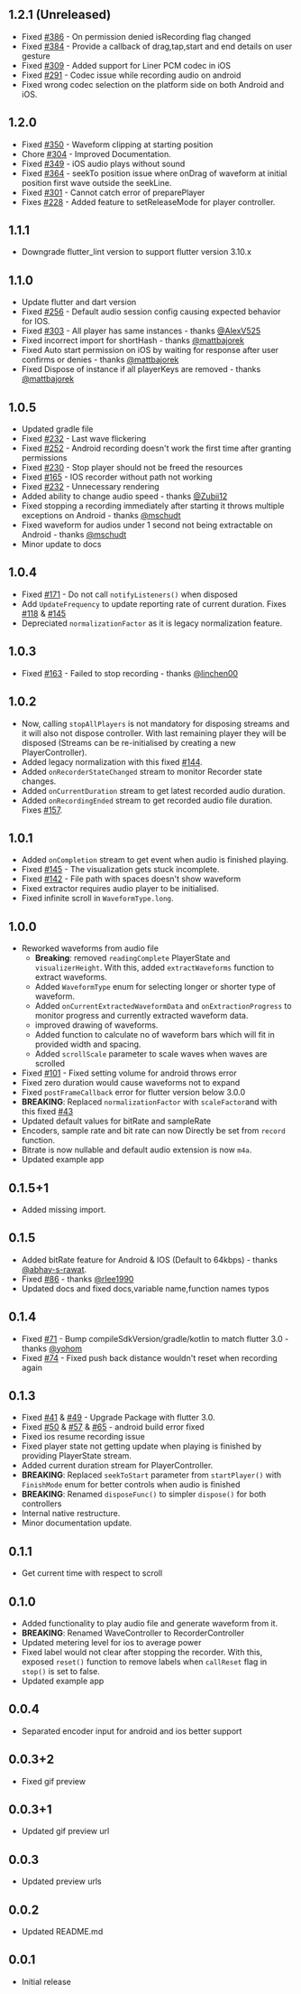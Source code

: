 ## 1.2.1 (Unreleased)

- Fixed [#386](https://github.com/SimformSolutionsPvtLtd/audio_waveforms/pull/386) - On permission denied isRecording flag changed
- Fixed [#384](https://github.com/SimformSolutionsPvtLtd/audio_waveforms/issues/384) - Provide a callback of drag,tap,start and end details on user gesture
- Fixed [#309](https://github.com/SimformSolutionsPvtLtd/audio_waveforms/issues/309) - Added support for Liner PCM codec in iOS
- Fixed [#291](https://github.com/SimformSolutionsPvtLtd/audio_waveforms/issues/291) - Codec issue while recording audio on android
- Fixed wrong codec selection on the platform side on both Android and iOS.

## 1.2.0

- Fixed [#350](https://github.com/SimformSolutionsPvtLtd/audio_waveforms/issues/350) - Waveform clipping at starting position
- Chore [#304](https://github.com/SimformSolutionsPvtLtd/audio_waveforms/issues/304) - Improved Documentation.
- Fixed [#349](https://github.com/SimformSolutionsPvtLtd/audio_waveforms/issues/349) - iOS audio plays without sound
- Fixed [#364](https://github.com/SimformSolutionsPvtLtd/audio_waveforms/pull/364) - seekTo position issue where onDrag of waveform at initial position first wave outside the seekLine. 
- Fixed [#301](https://github.com/SimformSolutionsPvtLtd/audio_waveforms/issues/301) - Cannot catch error of preparePlayer
- Fixes [#228](https://github.com/SimformSolutionsPvtLtd/audio_waveforms/issues/228) - Added feature to setReleaseMode for player controller. 

## 1.1.1

- Downgrade flutter_lint version to support flutter version 3.10.x

## 1.1.0

- Update flutter and dart version
- Fixed [#256](https://github.com/SimformSolutionsPvtLtd/audio_waveforms/issues/256) - Default audio session config causing expected behavior for IOS.
- Fixed [#303](https://github.com/SimformSolutionsPvtLtd/audio_waveforms/issues/303) - All player has same instances -  thanks [@AlexV525](https://github.com/AlexV525)
- Fixed incorrect import for shortHash - thanks [@mattbajorek](https://github.com/mattbajorek)
- Fixed Auto start permission on iOS by waiting for response after user confirms or denies - thanks [@mattbajorek](https://github.com/mattbajorek)
- Fixed Dispose of instance if all playerKeys are removed - thanks [@mattbajorek](https://github.com/mattbajorek)

## 1.0.5

- Updated gradle file
- Fixed [#232](https://github.com/SimformSolutionsPvtLtd/audio_waveforms/issues/232) - Last wave flickering 
- Fixed [#252](https://github.com/SimformSolutionsPvtLtd/audio_waveforms/issues/252) - Android recording doesn't work the first time after granting permissions
- Fixed [#230](https://github.com/SimformSolutionsPvtLtd/audio_waveforms/issues/230) - Stop player should not be freed the resources
- Fixed [#165](https://github.com/SimformSolutionsPvtLtd/audio_waveforms/issues/165) - IOS recorder without path not working
- Fixed [#232](https://github.com/SimformSolutionsPvtLtd/audio_waveforms/issues/232) - Unnecessary rendering
- Added ability to change audio speed - thanks [@Zubii12](https://github.com/Zubii12) 
- Fixed stopping a recording immediately after starting it throws multiple exceptions on Android - thanks [@mschudt](https://github.com/mschudt) 
- Fixed waveform for audios under 1 second not being extractable on Android - thanks [@mschudt](https://github.com/mschudt) 
- Minor update to docs 

## 1.0.4

- Fixed [#171](https://github.com/SimformSolutionsPvtLtd/audio_waveforms/issues/171) - Do not call `notifyListeners()` when disposed
- Add `UpdateFrequency` to update reporting rate of current duration. Fixes [#118](https://github.com/SimformSolutionsPvtLtd/audio_waveforms/issues/118) & [#145](https://github.com/SimformSolutionsPvtLtd/audio_waveforms/issues/145)
- Depreciated `normalizationFactor` as it is legacy normalization feature.

## 1.0.3

- Fixed [#163](https://github.com/SimformSolutionsPvtLtd/audio_waveforms/issues/163) - Failed to stop recording - thanks [@linchen00](https://github.com/linchen00)

## 1.0.2

- Now, calling `stopAllPlayers` is not mandatory for disposing streams and it will also not dispose controller. With last remaining player they will be disposed (Streams can be re-initialised by creating a new PlayerController).
- Added legacy normalization with this fixed [#144](https://github.com/SimformSolutionsPvtLtd/audio_waveforms/issues/144).
- Added `onRecorderStateChanged` stream to monitor Recorder state changes.
- Added `onCurrentDuration` stream to get latest recorded audio duration.
- Added `onRecordingEnded` stream to get recorded audio file duration. Fixes [#157](https://github.com/SimformSolutionsPvtLtd/audio_waveforms/issues/157).

## 1.0.1

- Added `onCompletion` stream to get event when audio is finished playing.
- Fixed [#145](https://github.com/SimformSolutionsPvtLtd/audio_waveforms/issues/145) - The visualization gets stuck incomplete.
- Fixed [#142](https://github.com/SimformSolutionsPvtLtd/audio_waveforms/issues/142) - File path with spaces doesn't show waveform
- Fixed extractor requires audio player to be initialised.
- Fixed infinite scroll in `WaveformType.long`.

## 1.0.0

- Reworked waveforms from audio file
  - **Breaking**: removed `readingComplete` PlayerState and `visualizerHeight`. With this, added `extractWaveforms` function to extract waveforms.
  - Added `WaveformType` enum for selecting longer or shorter type of waveform.
  - Added `onCurrentExtractedWaveformData` and `onExtractionProgress` to monitor progress and currently extracted waveform data.
  - improved drawing of waveforms.
  - Added function to calculate no of waveform bars which will fit in provided width and spacing.
  - Added `scrollScale` parameter to scale waves when waves are scrolled
- Fixed [#101](https://github.com/SimformSolutionsPvtLtd/audio_waveforms/issues/101) - Fixed setting volume for android throws error
- Fixed zero duration would cause waveforms not to expand
- Fixed `postFrameCallback` error for flutter version below 3.0.0
- **BREAKING**: Replaced `normalizationFactor` with `scaleFactor`and with this fixed [#43](https://github.com/SimformSolutionsPvtLtd/audio_waveforms/issues/43) 
- Updated default values for bitRate and sampleRate
- Encoders, sample rate and bit rate can now Directly be set from `record` function.
- Bitrate is now nullable and default audio extension is now `m4a`. 
- Updated example app

## 0.1.5+1

- Added missing import.

## 0.1.5

- Added bitRate feature for Android & IOS (Default to 64kbps) - thanks [@abhay-s-rawat](https://github.com/abhay-s-rawat).
- Fixed [#86](https://github.com/SimformSolutionsPvtLtd/audio_waveforms/issues/86) - thanks [@rlee1990](https://github.com/rlee1990)
- Updated docs and fixed docs,variable name,function names typos

## 0.1.4

- Fixed [#71](https://github.com/SimformSolutionsPvtLtd/audio_waveforms/issues/71) - Bump compileSdkVersion/gradle/kotlin to match flutter 3.0 - thanks [@yohom](https://github.com/yohom)
- Fixed [#74](https://github.com/SimformSolutionsPvtLtd/audio_waveforms/issues/74) - Fixed push back distance wouldn't reset when recording again

## 0.1.3

- Fixed [#41](https://github.com/SimformSolutionsPvtLtd/audio_waveforms/issues/41) & [#49](https://github.com/SimformSolutionsPvtLtd/audio_waveforms/issues/49) - Upgrade Package with flutter 3.0.
- Fixed [#50](https://github.com/SimformSolutionsPvtLtd/audio_waveforms/issues/50) & [#57](https://github.com/SimformSolutionsPvtLtd/audio_waveforms/issues/57) & [#65](https://github.com/SimformSolutionsPvtLtd/audio_waveforms/issues/65) - android build error fixed
- Fixed ios resume recording issue
- Fixed player state not getting update when playing is finished by providing PlayerState stream.
- Added current duration stream for PlayerController.
- **BREAKING**: Replaced `seekToStart` parameter from `startPlayer()` with `FinishMode` enum for
better controls when audio is finished
- **BREAKING**: Renamed `disposeFunc()` to simpler `dispose()` for both controllers
- Internal native restructure.
- Minor documentation update.

## 0.1.1

- Get current time with respect to scroll

## 0.1.0

- Added functionality to play audio file and generate waveform from it.
- **BREAKING**: Renamed WaveController to RecorderController
- Updated metering level for ios to average power
- Fixed label would not clear after stopping the recorder. With this, exposed `reset()` function to remove labels
when `callReset` flag in `stop()` is set to false.
- Updated example app

## 0.0.4

- Separated encoder input for android and ios better support

## 0.0.3+2

- Fixed gif preview

## 0.0.3+1

- Updated gif preview url

## 0.0.3

- Updated preview urls

## 0.0.2

- Updated README.md

## 0.0.1

- Initial release
